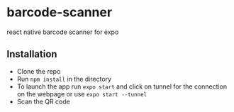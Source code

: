 # barcode-scanner
react native barcode scanner for expo


## Installation

* Clone the repo
* Run ```npm install``` in the directory
* To launch the app run ```expo start``` and click on tunnel for the connection on the webpage or use ```expo start --tunnel```
* Scan the QR code
